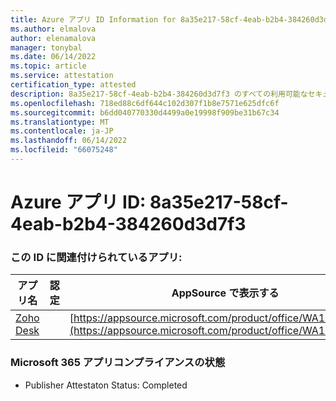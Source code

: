 ```yaml
---
title: Azure アプリ ID Information for 8a35e217-58cf-4eab-b2b4-384260d3d7f3
ms.author: elmalova
author: elenamalova
manager: tonybal
ms.date: 06/14/2022
ms.topic: article
ms.service: attestation
certification_type: attested
description: 8a35e217-58cf-4eab-b2b4-384260d3d7f3 のすべての利用可能なセキュリティとコンプライアンス情報。
ms.openlocfilehash: 718ed88c6df644c102d307f1b8e7571e625dfc6f
ms.sourcegitcommit: b6dd040770330d4499a0e19998f909be31b67c34
ms.translationtype: MT
ms.contentlocale: ja-JP
ms.lasthandoff: 06/14/2022
ms.locfileid: "66075248"
---
```

# <a name="azure-app-id-8a35e217-58cf-4eab-b2b4-384260d3d7f3"></a>Azure アプリ ID: 8a35e217-58cf-4eab-b2b4-384260d3d7f3


### <a name="apps-associated-with-this-id"></a>この ID に関連付けられているアプリ:
| **アプリ名** | **認定** | **AppSource で表示する** |
|--------------|---------------|-----------------------|
| [Zoho Desk](../forward/WA104382044.md) |  | [https://appsource.microsoft.com/product/office/WA104382044](https://appsource.microsoft.com/product/office/WA104382044) |

### <a name="microsoft-365-app-compliance-status"></a>Microsoft 365 アプリコンプライアンスの状態
- Publisher Attestaton Status: Completed
